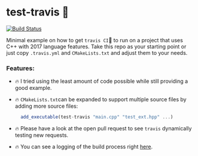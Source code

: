 # test-travis :construction_worker:

[![Build Status](https://travis-ci.com/pauwell/test-travis.svg?branch=master)](https://travis-ci.com/pauwell/test-travis)

Minimal example on how to get `travis CI`:construction_worker: to run on a project that uses C++ with 2017 language features.
Take this repo as your starting point or just copy `.travis.yml` and `CMakeLists.txt` and adjust them to your needs.

### Features: 
- :fire: I tried using the least amount of code possible while still providing a good example.

- :fire: `CMakeLists.txt`can be expanded to support multiple source files by adding more source files: 
  ```js
    add_executable(test-travis "main.cpp" "test_ext.hpp" ...)
  ```
- :fire: Please have a look at the open pull request to see `travis` dynamically testing new requests. 
- :fire: You can see a logging of the build process right [here](https://travis-ci.com/pauwell/test-travis/builds/87586685).
